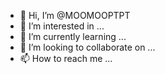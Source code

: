 - 👋 Hi, I’m @MOOMOOPTPT
- 👀 I’m interested in ...
- 🌱 I’m currently learning ...
- 💞️ I’m looking to collaborate on ...
- 📫 How to reach me ...

<!---
MOOMOOPTPT/MOOMOOPTPT is a ✨ special ✨ repository because its `README.md` (this file) appears on your GitHub profile.
You can click the Preview link to take a look at your changes.
--->
